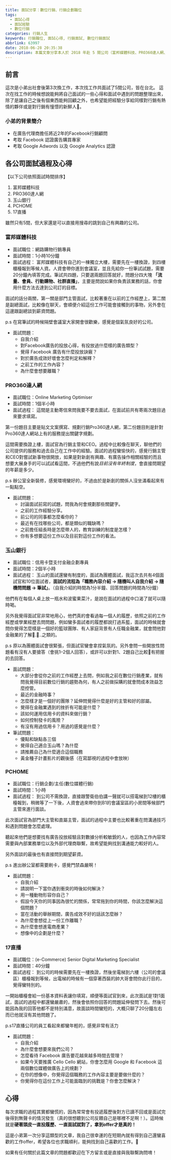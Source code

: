```yaml
---
title: 面試分享：數位行銷、行銷企劃職位
tags:
  - 面試心得
  - 面試經驗
  - 數位行銷
categories: 行銷人生
keywords: 行銷職位, 面試心得, 行銷面試, 數位行銷面試
abbrlink: 63997
date: 2018-06-28 20:35:38
description: 本篇文章分享本人於 2018 年赴 5 間公司（富邦媒體科技、PRO360達人網、玉山銀行、PCHOME以及17直播）數位行銷、行銷企劃職位的面試過程和心得，希望能夠幫助到即將前往該公司面試的各位。
---
```

## 前言
這次是小弟出社會後第3次換工作，本次找工作共面試了5間公司，皆在台北。
這次在找工作的時候想說能夠將自己面試的一些心得和面試中遇到的問題整理出來，除了是讓自己之後有個東西能夠回顧之外，也希望能把經驗分享給同樣對行銷有熱情的夥伴或是對行銷有憧憬的新鮮人。

### 小弟的背景簡介
* 在廣告代理商擔任將近2年的Facebook行銷顧問
* 考取 Facebook 認證廣告購買專家
* 考取 Google Adwords 以及 Google Analytics 認證

## 各公司面試過程及心得
【以下公司依照面試時間排序】
1. 富邦媒體科技
2. PRO360達人網
3. 玉山銀行
4. PCHOME
5. 17直播

雖然只有5間，但大家還是可以直接用搜尋的跳到自己有興趣的公司。

<!--more-->

### 富邦媒體科技
* 面試職位：網路購物行銷專員
* 面試時間：1小時10分鐘
* 面試過程：
富邦媒體科技有自己的一棟獨立大樓，需要先在一樓換證，到四樓櫃檯報到等候人資。人資會帶你進到會議室，並且先給你一份筆試試題，需要20分鐘內填答完成。筆試共四題，只要選兩題回答就好，問題分四大塊 **「流量、會員、行動購物、社群直播」**，主要是問說如果你負責該業務的話，你會用什麼方法去達到公司訂的目標。

面試的話分兩關，第一關是部門主管面試，比較著重在以前的工作經歷上，第二關是副總面試，比較像在聊天，會順便介紹這份工作可能會接觸到的事物，另外會在這邊跟副總談到薪資問題。

p.s 在寫筆試的時候隔壁會議室大家開會很歡樂，感覺是個氣氛良好的公司。

* 面試問題：
	* 自我介紹
	* 對Facebook廣告的投放心得，有投放過什麼樣的廣告類型？
	* 覺得 Facebook 廣告有什麼投放訣竅？
	* 對於廣告成效好壞會怎麼判定和解釋？
	* 之前工作的工作內容？
	* 為什麼會想要離職？

### PRO360達人網
* 面試職位：Online Marketing Optimiser
* 面試時間：1個半小時
* 面試過程：
這間是主動寄信來問我要不要去面試，在面試前共有寄兩次題目過來要求填寫。

第一份題目主要是貼文文案撰寫、規劃行銷Pro360達人網，第二份題目則是針對Pro360達人網站上有的服務提出關鍵字規劃。

這間需要換證上樓，面試官為行銷主管和CEO。過程中比較像在聊天，聊他們的公司提供的服務和過去自己在工作中的經驗。面試的過程蠻愉快的，感覺行銷主管和CEO對嘗試新事物很開放，如果是對新創有興趣、有廣告操作相關經驗的而且想要大展身手的可以試試看這間，不過他們有說*目前沒有年終制度*，會直接問期望的年薪是多少。

p.s 辦公室全新裝修，感覺環境蠻好的，不過由於是新創的關係人沒坐滿看起來有一點點空。

* 面試問題：
	* 討論面試前寫的試題，問我為何會規劃那些關鍵字。
	* 之前的工作經驗分享。
	* 前公司的同事都怎麼看你的？
	* 最近有在找哪些公司，都是類似的職缺嗎？
	* 之前擔任組長時是怎麼帶人的，教育訓練的制度是怎樣？
	* 你有多想要這份工作以及目前對這份工作的看法。


### 玉山銀行
* 面試職位：信用卡暨支付金融企劃專員
* 面試時間：2個半小時
* 面試過程：
玉山的面試還蠻有制度的，面試為團體面試，我這次去共有4個面試官和10位面試者，**面試的流程為「職務內容介紹 -> 隨機叫人自我介紹 -> 隨機問問題 -> 筆試」**。（自我介紹的時間為1分半鐘、回答問題的時間為1分鐘）

他們有在每個人桌上放一瓶水和波蜜果菜汁，是說在面試的過程中口渴了就可以隨時喝。

另外我覺得面試官非常地用心，他們真的會看過每一個人的履歷，依照之前的工作經歷或學業經歷去問問題，例如蠻多面試者的履歷都說打過系籃，面試的時候就會問你覺得怎麼樣是一個好的籃球團隊、有人家庭背景有人任職金融業，就會問他對金融業的了解...之類的。

p.s 原以為團體面試會很緊張，但面試官蠻會拿捏氣氛的。另外會問一些開放性問題看有沒有人要搶答（會挑1–2個人回答），或許可以針對1、2題自己比較有把握的去回答。

* 面試問題：
	* 大部分會從你之前的工作經歷上去問，例如我之前在數位行銷產業，就有問我覺得目前數位行銷的趨勢為何，有人之前做採購的就會問成本效益怎麼控管。
	* 最近的金融時事？
	* 怎麼樣才是一個好的團隊？延伸問覺得什麼是好的主管和好的部屬。
	* 覺得在金融業遇到的挫折有可能是什麼？
	* 該如何運用信用卡的資料來做行銷？
	* 如何控制發卡的風險？
	* 有沒有用過信用卡？用過的感覺是什麼？
* 筆試問題：
	* 優點和缺點各三個
	* 覺得自己適合玉山嗎？為什麼
	* 請推薦自己為什麼適合這個職務
	* 黃金種子計畫影片的觀後感（在寫鄙視的過程中會放映）

### PCHOME
* 面試職位：行銷企劃/主任(數位媒體行銷)
* 面試時間：1小時
* 面試過程：
到公司不需換證，直接跟警衛伯伯講一聲就可以搭電梯到12樓的櫃檯報到，稍微等了一下後，人資會過來帶你到B1的會議室區的小房間等候部門主管來進行面談。

此次面試官為部門大主管和直屬主管，面試的過程中主要也比較著重在問溝通技巧和遇到問題會怎麼處理。

聽起來他們是想要找有廣告投放經驗且對數據分析較敏銳的人，也因為工作內容常需要與內部業務單位以及外部代理商聯繫，故希望能夠找到溝通能力較好的人。

另外面談的最後也有直接問到期望薪資。

p.s 進出辦公室都需要刷卡，感覺門禁森嚴啊！

* 面試問題：
	*  自我介紹
	* 請說明一下當你遇到衝突的時後如何解決？
	* 用一種動物形容你自己？
	* 假設今天你的同事因為很忙的關係，常常拖到你的時間，你該怎麼解決這個問題？
	* 當在活動的舉辦期間，廣告成效不好的話該怎麼辦？
	* 為什麼會想從上一份工作離職？
	* 為什麼會想進電商產業？
	* 想像中的企劃是什麼？

### 17直播
* 面試職位：(e-Commerce) Senior Digital Marketing Specialist
* 面試時間：40分鐘
* 面試過程：
到公司的時候需要先在一樓換證，然後坐電梯到六樓（公司的會議區）櫃檯報到等候，出電梯的時候有一個穿著西裝的帥大哥會問你此行目的，覺得蠻特別的。

一開始櫃檯會給一份基本資料表讓你填寫，順便等面試官到來，此次面試是1對1面試，面試的過程中都還蠻嚴肅的，然後會依照你回答的問題延伸發問下去。然後可能因為我的回答他都不是特別滿意，故面談時間蠻短的，大概只聊了20分鐘左右而已他就沒有其他問題了。

p.s17直播公司的員工看起來都蠻年輕的，感覺非常有活力

* 面試問題：
	* 自我介紹
	* 為什麼會想要來我們公司？
	* 怎麼看待 Facebook 廣告要花越來越多時間去管理？
	* 如果今天要推廣 Cello Cello 網站，你會怎麼用 Google 和 Facebook 這兩個數位媒體做廣告上的規劃？
	* 在你的想像中，你覺得這個職務的工作內容主要是要做什麼的？
	* 你覺得你在這份工作上可能面臨到的挑戰是？你會怎麼解決？


## 心得
每次求職的過程其實都蠻慌的，因為常常會有投遞履歷後對方已讀不回或是面試完後得到無聲卡的情況發生（真的很想聽到公司反饋自己是哪裡不足啊！）。這時候就是**硬著頭皮一直投履歷、一直面試就對了，拿到offer才是真的！**

這是小弟第一次分享這類型的文章，我自己很幸運的在短期內就有得到自己還蠻喜歡的工作offer，希望各位也求職順利，能夠找到自己喜歡的工作。

如果有任何關於此篇文章的問題都歡迎在下方留言或是直接與我聯繫詢問唷！